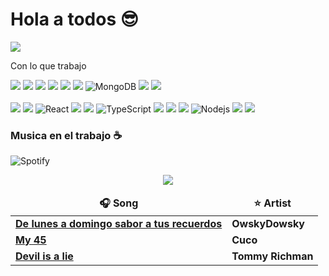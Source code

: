 # Hola a todos 😎

<img src="banner.png" />

<p>Con lo que trabajo</p>
<p>
    <img src="https://img.shields.io/badge/-Visual%20Studio%20Code-23A9F2?style=flat-square&logo=Visual%20Studio%20Code&logoColor=white"/>
    <img src="https://img.shields.io/badge/-Github-181717?style=flat-square&logo=GitHub&logoColor=white"/>
    <img src="https://img.shields.io/badge/-NPM-CB3837?style=flat-square&logo=NPM&logoColor=white"/>
    <img src="https://img.shields.io/badge/-Apache-D22128?style=flat-square&logo=Apache&logoColor=white"/>
    <img src="https://img.shields.io/badge/-MySQL-F29111?style=flat-square&logo=MySQL&logoColor=white"/>
    <img src="https://img.shields.io/badge/Firebase-FFCA28?style=flat-square&logo=firebase&logoColor=white"/>
    <img alt="MongoDB" src="https://img.shields.io/badge/-MongoDB-13aa52?style=flat-square&logo=mongodb&logoColor=white" />
    <img src="https://img.shields.io/badge/-Insomnia-5849BE?style=flat-square&logo=Insomnia&logoColor=white"/>
    <img src="https://img.shields.io/badge/-Google%20Cloud-4285F4?style=flat-square&logo=Google%20Cloud&logoColor=white"/>
    <br/>
    <br/>
    <img src="https://img.shields.io/badge/-Laravel-F55247?style=flat-square&logo=Laravel&logoColor=white"/>
    <img src="https://img.shields.io/badge/Livewire-FF69B4?style=flat-square&logo=livewire&logoColor=white"/>
    <img alt="React" src="https://img.shields.io/badge/-React-45b8d8?style=flat-square&logo=react&logoColor=white" />
    <img src="https://img.shields.io/badge/-Next.js-000000?style=flat-square&logo=next.js&logoColor=white"/>
    <img src="https://img.shields.io/badge/PHP-777BB4?style=flat-square&logo=php&logoColor=white"/>
    <img alt="TypeScript" src="https://img.shields.io/badge/-TypeScript-007ACC?style=flat-square&logo=typescript&logoColor=white"/>
    <img src="https://img.shields.io/badge/-HTML5-E34F26?style=flat-square&logo=HTML5&logoColor=white"/>
    <img src="https://img.shields.io/badge/-CSS3-1572B6?style=flat-square&logo=CSS3&logoColor=white"/>
    <img src="https://img.shields.io/badge/JavaScript-F7DF1E?style=flat-square&logo=javascript&logoColor=black"/>
    <img alt="Nodejs" src="https://img.shields.io/badge/-Nodejs-43853d?style=flat-square&logo=Node.js&logoColor=white" />
    <img src="https://img.shields.io/badge/Python-3776AB?style=flat-square&logo=python&logoColor=white"/>
    <img src="https://img.shields.io/badge/C++-00599C?style=flat-square&logo=cplusplus&logoColor=white"/>
    
  </p>
    <h3>Musica en el trabajo ☕</h3>

![Spotify](https://img.shields.io/badge/Powered%20by-Spotify-1DB954?style=flat-square&logo=spotify&logoColor=white)
  <div align="center">
    <div>
        <img src="https://media0.giphy.com/media/v1.Y2lkPTc5MGI3NjExemR1OHZpcGxydmVqMWxybnpydWlldDZuZzU4Y3BvbGVoNDZxbndzaiZlcD12MV9pbnRlcm5hbF9naWZfYnlfaWQmY3Q9Zw/cgW5iwX0e37qg/giphy.gif"/>
     </div>
  <table>
    <thead align="center">
        <tr>
        <td><b>🎧 Song</b></td>
        <td><b>⭐ Artist</b></td>
        </tr>
    </thead>
  <tbody>
    <tr>
      <td><a href="https://open.spotify.com/intl-es/track/1jjyCbLgWK0L33gwJJhBlH?si=5fc862439ebb40f5"><b>De lunes a domingo sabor a tus recuerdos</b></a></td>
      <td><b>OwskyDowsky</b></td>
    </tr>
	  <tr>
      <td><a href="https://open.spotify.com/intl-es/track/0bkjYsOt7EDEjW1SdUsVx6?si=85a393022d464b4b"><b>My 45</b></a></td>
      <td><b>Cuco</b></td>
    </tr>
    <tr>
      <td><a href="https://open.spotify.com/intl-es/track/6jlG8gBPNAgBgoivw2Ig09?si=cf4e76abf34d48d9"><b>Devil is a lie</b></a></td>
      <td><b>Tommy Richman</b></td>
    </tr>
  </tbody>
</table>
  </div>
  
  </div>